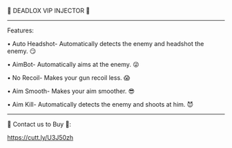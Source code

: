 🔰 DEADLOX VIP INJECTOR 🔰
__________________________________
Features:

• Auto Headshot- Automatically detects the enemy and headshot the enemy. :smirk:

• AimBot- Automatically aims at the enemy. :stuck_out_tongue_winking_eye:

• No Recoil- Makes your gun recoil less. :scream:

• Aim Smooth- Makes your aim smoother. :sunglasses:

• Aim Kill- Automatically detects the enemy and shoots at him. :smiling_imp:

__________________________________
🔰 Contact us to Buy 🔰:

https://cutt.ly/U3J50zh
